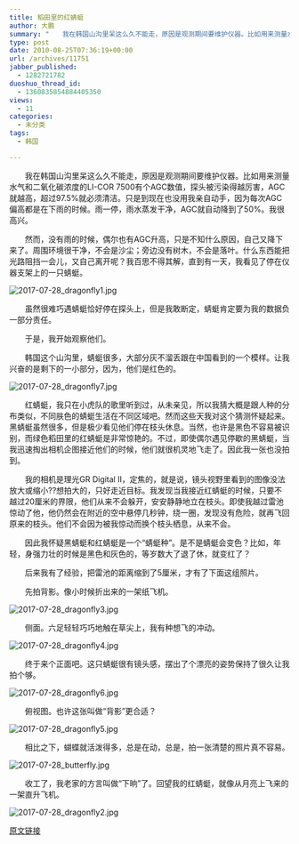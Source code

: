 ```yaml
---
title: 稻田里的红蜻蜓
author: 大鹏
summary: "　　我在韩国山沟里呆这么久不能走，原因是观测期间要维护仪器。比如用来测量水气和二氧化碳浓度的LI-COR 7500有个AGC数值，探头被污染得越厉害，AGC就越高，超过97.5%就必须清洁。只是到现在也没用我亲自动手，因为每次AGC偏高都是在下雨的时候。雨一停，雨水蒸发干净，AGC就自动降到了50%。我很高兴。"
type: post
date: 2010-08-25T07:36:19+00:00
url: /archives/11751
jabber_published:
  - 1282721782
duoshuo_thread_id:
  - 1360835854884405350
views:
  - 11
categories:
  - 未分类
tags:
  - 韩国

---
```

　　我在韩国山沟里呆这么久不能走，原因是观测期间要维护仪器。比如用来测量水气和二氧化碳浓度的LI-COR 7500有个AGC数值，探头被污染得越厉害，AGC就越高，超过97.5%就必须清洁。只是到现在也没用我亲自动手，因为每次AGC偏高都是在下雨的时候。雨一停，雨水蒸发干净，AGC就自动降到了50%。我很高兴。

　　然而，没有雨的时候，偶尔也有AGC升高，只是不知什么原因，自己又降下来了。周围环境很干净，不会是沙尘；旁边没有树木，不会是落叶。什么东西能把光路阻挡一会儿，又自己离开呢？我百思不得其解，直到有一天，我看见了停在仪器支架上的一只蜻蜓。


![2017-07-28_dragonfly1.jpg](https://steemitimages.com/DQmX3L2RUsWyPoaSswcp17HwtyBnxTUopbbNY7drBj6Coeg/2017-07-28_dragonfly1.jpg)


　　虽然很难巧遇蜻蜓恰好停在探头上，但是我敢断定，蜻蜓肯定要为我的数据负一部分责任。


　　于是，我开始观察他们。


　　韩国这个山沟里，蜻蜓很多，大部分灰不溜丢跟在中国看到的一个模样。让我兴奋的是剩下的一小部分，因为，他们是红色的。


![2017-07-28_dragonfly7.jpg](https://steemitimages.com/DQmas7oGq7LFCqAqrcsAdEGwKTVTtxnViccHXr9bd8tgZ3N/2017-07-28_dragonfly7.jpg)


　　红蜻蜓，我只在小虎队的歌里听到过，从未亲见，所以我猜大概是跟人种的分布类似，不同肤色的蜻蜓生活在不同区域吧。然而这些天我对这个猜测怀疑起来。黑蜻蜓虽然很多，但是极少看见他们停在枝头休息。当然，也许是黑色不容易被识别，而绿色稻田里的红蜻蜓是非常惊艳的。不过，即使偶尔遇见停歇的黑蜻蜓，当我迅速掏出相机企图接近他们的时候，他们就很机灵地飞走了。因此我一张也没拍到。


　　我的相机是理光GR Digital II，定焦的，就是说，镜头视野里看到的图像没法放大或缩小??想拍大的，只好走近目标。我发现当我接近红蜻蜓的时候，只要不越过20厘米的界限，他们从来不会躲开，安安静静地立在枝头。即使我越过雷池惊动了他，他仍然会在附近的空中悬停几秒钟，绕一圈，发现没有危险，就再飞回原来的枝头。他们不会因为被我惊动而换个枝头栖息，从来不会。


　　因此我怀疑黑蜻蜓和红蜻蜓是一个“蜻蜓种”。是不是蜻蜓会变色？比如，年轻，身强力壮的时候是黑色和灰色的，等岁数大了退了休，就变红了？


　　后来我有了经验，把雷池的距离缩到了5厘米，才有了下面这组照片。


　　先拍背影。像小时候折出来的一架纸飞机。


![2017-07-28_dragonfly3.jpg](https://steemitimages.com/DQmSrqM4ZBniuSEe57PSeU2dQQui8Btn3QFjUpsxfWkfTYD/2017-07-28_dragonfly3.jpg)


　　侧面。六足轻轻巧巧地触在草尖上，我有种想飞的冲动。


![2017-07-28_dragonfly4.jpg](https://steemitimages.com/DQmVrWx2bDKrQiLwtPCma4MwQr5Ehss1aXQWvtLHbXxj8Ah/2017-07-28_dragonfly4.jpg)


　　终于来个正面吧。这只蜻蜓很有镜头感，摆出了个漂亮的姿势保持了很久让我拍个够。


![2017-07-28_dragonfly6.jpg](https://steemitimages.com/DQmZaHha2Cie2Xu6fMNGRUF4dTCeK1Qi8kpmU7vJEx2WfKB/2017-07-28_dragonfly6.jpg)


　　俯视图。也许这张叫做“背影”更合适？


![2017-07-28_dragonfly5.jpg](https://steemitimages.com/DQmeVJrhVhSF8FDva3di46FMRKj97Me5kPGCWytRdaAzMQ7/2017-07-28_dragonfly5.jpg)


　　相比之下，蝴蝶就活泼得多，总是在动，总是，拍一张清楚的照片真不容易。


![2017-07-28_butterfly.jpg](https://steemitimages.com/DQmPPxZC54pkhzkMJJoU3ge2ow4Y4L8c3QPpx9GjMYrriAc/2017-07-28_butterfly.jpg)



　　收工了，我老家的方言叫做“下晌”了。回望我的红蜻蜓，就像从月亮上飞来的一架直升飞机。


![2017-07-28_dragonfly2.jpg](https://steemitimages.com/DQmc3pcrbrPuK7wboXQabcSSSMuyjBWxr46bwv2Na7Naojn/2017-07-28_dragonfly2.jpg)


[原文链接](http://dapengde.com/archives/11751)

